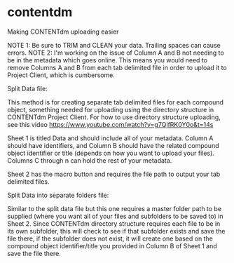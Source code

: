 # contentdm
Making CONTENTdm uploading easier

NOTE 1: Be sure to TRIM and CLEAN your data. Trailing spaces can cause errors.
NOTE 2: I'm working on the issue of Column A and B not needing to be in the metadata which goes online. This means you would need to remove Columns A and B from each tab delimited file in order to upload it to Project Client, which is cumbersome. 

Split Data file:

This method is for creating separate tab delimited files for each compound object, something needed for uploading using the directory structure in CONTENTdm Project Client. For how to use directory structure uploading, see this video https://www.youtube.com/watch?v=g7QjfRK0Y0o&t=14s

Sheet 1 is titled Data and should include all of your metadata. Column A should have identifiers, and Column B should have the related compound object identifier or title (depends on how you want to upload your files). Columns C through n can hold the rest of your metadata.

Sheet 2 has the macro button and requires the file path to output your tab delimited files.

Split Data into separate folders file:

Similar to the split data file but this one requires a master folder path to be supplied (where you want all of your files and subfolders to be saved to) in Sheet 2. Since CONTENTdm directory structure requires each file to be in its own subfolder, this will check to see if that subfolder exists and save the file there, if the subfolder does not exist, it will create one based on the compound object identifier/title you provided in Column B of Sheet 1 and save the file there.

